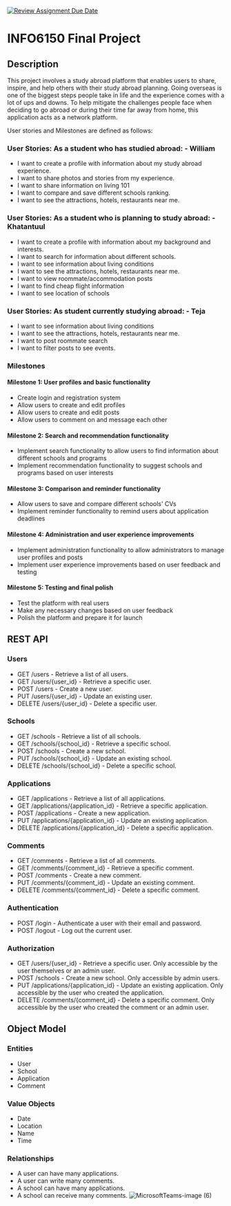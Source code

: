 [![Review Assignment Due Date](https://classroom.github.com/assets/deadline-readme-button-24ddc0f5d75046c5622901739e7c5dd533143b0c8e959d652212380cedb1ea36.svg)](https://classroom.github.com/a/0wrsx4Jb)

# INFO6150 Final Project

## Description

This project involves a study abroad platform that enables users to share, inspire, and help others with their study abroad planning. Going overseas is one of the biggest steps people take in life and the experience comes with a lot of ups and downs. To help mitigate the challenges people face when deciding to go abroad or during their time far away from home, this application acts as a network platform.

User stories and Milestones are defined as follows:

### User Stories: As a student who has studied abroad: - William

- I want to create a profile with information about my study abroad experience.
- I want to share photos and stories from my experience.
- I want to share information on living 101
- I want to compare and save different schools ranking.
- I want to see the attractions, hotels, restaurants near me.

### User Stories: As a student who is planning to study abroad: - Khatantuul

- I want to create a profile with information about my background and interests.
- I want to search for information about different schools.
- I want to see information about living conditions
- I want to see the attractions, hotels, restaurants near me.
- I want to view roommate/accommodation posts
- I want to find cheap flight information
- I want to see location of schools


### User Stories: As student currently studying abroad: - Teja

- I want to see information about living conditions
- I want to see the attractions, hotels, restaurants near me.
- I want to post roommate search
- I want to filter posts to see events.

### Milestones

#### Milestone 1: User profiles and basic functionality

- Create login and registration system
- Allow users to create and edit profiles
- Allow users to create and edit posts
- Allow users to comment on and message each other

#### Milestone 2: Search and recommendation functionality

- Implement search functionality to allow users to find information about different schools and programs
- Implement recommendation functionality to suggest schools and programs based on user interests

#### Milestone 3: Comparison and reminder functionality

- Allow users to save and compare different schools' CVs
- Implement reminder functionality to remind users about application deadlines

#### Milestone 4: Administration and user experience improvements

- Implement administration functionality to allow administrators to manage user profiles and posts
- Implement user experience improvements based on user feedback and testing

#### Milestone 5: Testing and final polish

- Test the platform with real users
- Make any necessary changes based on user feedback
- Polish the platform and prepare it for launch

## REST API

### Users

- GET /users - Retrieve a list of all users.
- GET /users/{user_id} - Retrieve a specific user.
- POST /users - Create a new user.
- PUT /users/{user_id} - Update an existing user.
- DELETE /users/{user_id} - Delete a specific user.

### Schools

- GET /schools - Retrieve a list of all schools.
- GET /schools/{school_id} - Retrieve a specific school.
- POST /schools - Create a new school.
- PUT /schools/{school_id} - Update an existing school.
- DELETE /schools/{school_id} - Delete a specific school.

### Applications

- GET /applications - Retrieve a list of all applications.
- GET /applications/{application_id} - Retrieve a specific application.
- POST /applications - Create a new application.
- PUT /applications/{application_id} - Update an existing application.
- DELETE /applications/{application_id} - Delete a specific application.

### Comments

- GET /comments - Retrieve a list of all comments.
- GET /comments/{comment_id} - Retrieve a specific comment.
- POST /comments - Create a new comment.
- PUT /comments/{comment_id} - Update an existing comment.
- DELETE /comments/{comment_id} - Delete a specific comment.

### Authentication

- POST /login - Authenticate a user with their email and password.
- POST /logout - Log out the current user.

### Authorization

- GET /users/{user_id} - Retrieve a specific user. Only accessible by the user themselves or an admin user.
- POST /schools - Create a new school. Only accessible by admin users.
- PUT /applications/{application_id} - Update an existing application. Only accessible by the user who created the application.
- DELETE /comments/{comment_id} - Delete a specific comment. Only accessible by the user who created the comment or an admin user.

## Object Model

### Entities

- User
- School
- Application
- Comment

### Value Objects

- Date
- Location
- Name
- Time

### Relationships

- A user can have many applications.
- A user can write many comments.
- A school can have many applications.
- A school can receive many comments.
![MicrosoftTeams-image (6)](https://user-images.githubusercontent.com/114849587/233248561-357ed25c-f5fb-4f3f-885a-53a89e5212b6.png)
